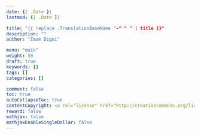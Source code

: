 ```yaml
---
date: {{ .Date }}
lastmod: {{ .Date }}

title: "{{ replace .TranslationBaseName "-" " " | title }}"
description: ""
author: "Imam Digmi"

menu: "main"
weight: 50
draft: true
keywords: []
tags: []
categories: []

comment: false
toc: true
autoCollapseToc: true
contentCopyright: <a rel="license" href="http://creativecommons.org/licenses/by-nc-nd/4.0/">CC BY-NC-ND 4.0</a>
reward: false
mathjax: false
mathjaxEnableSingleDollar: false
---
```


<!--more-->
